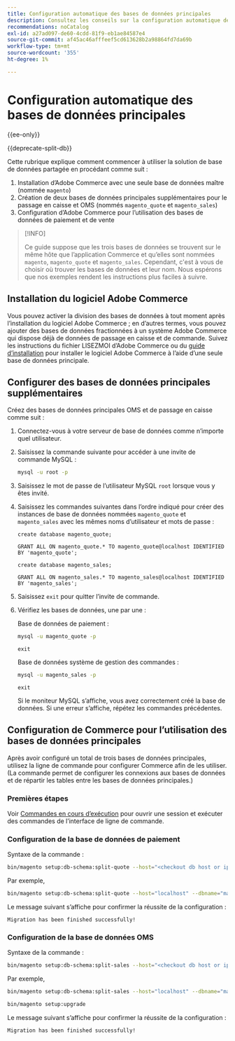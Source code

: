 ```yaml
---
title: Configuration automatique des bases de données principales
description: Consultez les conseils sur la configuration automatique de la solution de base de données partagée.
recommendations: noCatalog
exl-id: a27ad097-de60-4cdd-81f9-eb1ae84587e4
source-git-commit: af45ac46afffeef5cd613628b2a98864fd7da69b
workflow-type: tm+mt
source-wordcount: '355'
ht-degree: 1%

---
```


# Configuration automatique des bases de données principales

{{ee-only}}

{{deprecate-split-db}}

Cette rubrique explique comment commencer à utiliser la solution de base de données partagée en procédant comme suit :

1. Installation d’Adobe Commerce avec une seule base de données maître (nommée `magento`)
1. Création de deux bases de données principales supplémentaires pour le passage en caisse et OMS (nommés `magento_quote` et `magento_sales`)
1. Configuration d’Adobe Commerce pour l’utilisation des bases de données de paiement et de vente

>[!INFO]
>
>Ce guide suppose que les trois bases de données se trouvent sur le même hôte que l’application Commerce et qu’elles sont nommées `magento`, `magento_quote` et `magento_sales`. Cependant, c&#39;est à vous de choisir où trouver les bases de données et leur nom. Nous espérons que nos exemples rendent les instructions plus faciles à suivre.

## Installation du logiciel Adobe Commerce

Vous pouvez activer la division des bases de données à tout moment après l’installation du logiciel Adobe Commerce ; en d’autres termes, vous pouvez ajouter des bases de données fractionnées à un système Adobe Commerce qui dispose déjà de données de passage en caisse et de commande. Suivez les instructions du fichier LISEZMOI d’Adobe Commerce ou du [guide d’installation](../../installation/overview.md) pour installer le logiciel Adobe Commerce à l’aide d’une seule base de données principale.

## Configurer des bases de données principales supplémentaires

Créez des bases de données principales OMS et de passage en caisse comme suit :

1. Connectez-vous à votre serveur de base de données comme n’importe quel utilisateur.
1. Saisissez la commande suivante pour accéder à une invite de commande MySQL :

   ```bash
   mysql -u root -p
   ```

1. Saisissez le mot de passe de l’utilisateur MySQL `root` lorsque vous y êtes invité.
1. Saisissez les commandes suivantes dans l’ordre indiqué pour créer des instances de base de données nommées `magento_quote` et `magento_sales` avec les mêmes noms d’utilisateur et mots de passe :

   ```shell
   create database magento_quote;
   ```

   ```shell
   GRANT ALL ON magento_quote.* TO magento_quote@localhost IDENTIFIED BY 'magento_quote';
   ```

   ```shell
   create database magento_sales;
   ```

   ```shell
   GRANT ALL ON magento_sales.* TO magento_sales@localhost IDENTIFIED BY 'magento_sales';
   ```

1. Saisissez `exit` pour quitter l’invite de commande.

1. Vérifiez les bases de données, une par une :

   Base de données de paiement :

   ```bash
   mysql -u magento_quote -p
   ```

   ```shell
   exit
   ```

   Base de données système de gestion des commandes :

   ```bash
   mysql -u magento_sales -p
   ```

   ```shell
   exit
   ```

   Si le moniteur MySQL s’affiche, vous avez correctement créé la base de données. Si une erreur s’affiche, répétez les commandes précédentes.

## Configuration de Commerce pour l’utilisation des bases de données principales

Après avoir configuré un total de trois bases de données principales, utilisez la ligne de commande pour configurer Commerce afin de les utiliser. (La commande permet de configurer les connexions aux bases de données et de répartir les tables entre les bases de données principales.)

### Premières étapes

Voir [Commandes en cours d’exécution](../cli/config-cli.md#running-commands) pour ouvrir une session et exécuter des commandes de l’interface de ligne de commande.

### Configuration de la base de données de paiement

Syntaxe de la commande :

```bash
bin/magento setup:db-schema:split-quote --host="<checkout db host or ip>" --dbname="<name>" --username="<checkout db username>" --password="<password>"
```

Par exemple,

```bash
bin/magento setup:db-schema:split-quote --host="localhost" --dbname="magento_quote" --username="magento_quote" --password="magento_quote"
```

Le message suivant s’affiche pour confirmer la réussite de la configuration :

```terminal
Migration has been finished successfully!
```

### Configuration de la base de données OMS

Syntaxe de la commande :

```bash
bin/magento setup:db-schema:split-sales --host="<checkout db host or ip>" --dbname="<name>" --username="<checkout db username>" --password="<password>"
```

Par exemple,

```bash
bin/magento setup:db-schema:split-sales --host="localhost" --dbname="magento_sales" --username="magento_sales" --password="magento_sales"
```

```bash
bin/magento setup:upgrade
```

Le message suivant s’affiche pour confirmer la réussite de la configuration :

```terminal
Migration has been finished successfully!
```
